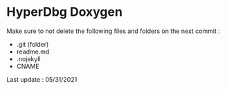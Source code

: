 # HyperDbg Doxygen

Make sure to not delete the following files and folders on the next commit :
- .git (folder)
- readme.md
- .nojekyll
- CNAME

Last update : 05/31/2021